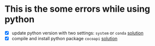 # This is the some errors while using python

- [x] update python version with two settings: `system` or `conda` [solution](00001.md)
- [x] compile and install python package `cocoapi` [solution](00002.md)